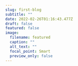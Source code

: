 ```yaml
---
slug: first-blog
subtitle: ""
date: 2022-02-26T01:16:43.477Z
draft: false
featured: false
image:
  filename: featured
  caption: ""
  alt_text: ""
  focal_point: Smart
  preview_only: false
---
```

